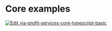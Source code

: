 # Core examples

[![Edit via-profit-services-core-typescript-basic](https://codesandbox.io/static/img/play-codesandbox.svg)](https://codesandbox.io/s/via-profit-services-core-typescript-basic-gw4kt?fontsize=14&hidenavigation=1&theme=dark&view=editor)


